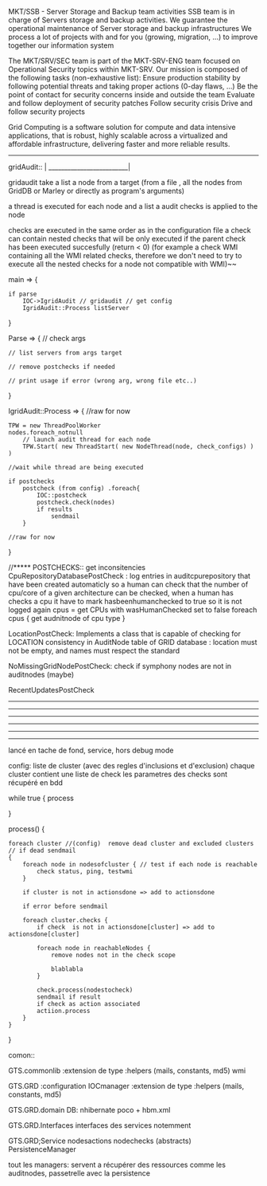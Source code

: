 MKT/SSB - Server Storage and Backup team activities
SSB team is in charge of Servers storage and backup activities.
We guarantee the operational maintenance of Server storage and backup infrastructures
We process a lot of projects with and for you (growing, migration, ...) to improve together our information system



The MKT/SRV/SEC team is part of the MKT-SRV-ENG team focused on Operational Security topics within MKT-SRV.
Our mission is composed of the following tasks (non-exhaustive list):
Ensure production stability by following potential threats and taking proper actions (0-day flaws, ...)
Be the point of contact for security concerns inside and outside the team
Evaluate and follow deployment of security patches
Follow security crisis
Drive and follow security projects

Grid Computing is a software solution for compute and data intensive applications, that is robust, highly scalable across a virtualized and affordable infrastructure, delivering faster and more reliable results. 

---

gridAudit::              |
_________________________|

gridaudit take a list a node from a target (from a file , all the nodes from GridDB or Marley or directly as program's arguments)

a thread is executed for each node and a list a audit checks is applied to the node

checks are executed in the same order as in the configuration file
a check can contain nested checks that will be only executed if the parent check has been executed succesfully (return < 0)
(for example a check WMI containing all the WMI related checks, therefore we don't need to try to execute all the nested checks for a node not compatible with WMI)~~


main => {

	if parse
		IOC->IgridAudit // gridaudit // get config
		IgridAudit::Process listServer

}

Parse => {
	// check args
	
	// list servers from args target
	
	// remove postchecks if needed
	
	// print usage if error (wrong arg, wrong file etc..)
}

IgridAudit::Process => {
	//raw for now

	TPW = new ThreadPoolWorker
	nodes.foreach_notnull
		// launch audit thread for each node
		TPW.Start( new ThreadStart( new NodeThread(node, check_configs) ) )
	
	//wait while thread are being executed
	
	if postchecks
		postcheck (from config) .foreach{
			IOC::postcheck
			postcheck.check(nodes)
			if results 
				sendmail
		}
	
	//raw for now

}

//***** POSTCHECKS:: get inconsitencies
CpuRepositoryDatabasePostCheck : log entries in auditcpurepository that have been created automaticly so a human can check that the number of cpu/core of a given architecture can be checked, when a human has checks a cpu it have to mark hasbeenhumanchecked to true so it is not logged again
	cpus = get CPUs with wasHumanChecked set to false
	foreach cpus {
		get audnitnode of cpu type
	}

	
LocationPostCheck:
Implements a class that is capable of checking for LOCATION consistency in AuditNode table of GRID database : location must not be empty, and names must respect the standard


NoMissingGridNodePostCheck:
check if symphony nodes are not in auditnodes (maybe)


RecentUpdatesPostCheck



**********************************************************************************************
**********************************************************************************************
**********************************************************************************************
**********************************************************************************************
**********************************************************************************************
**********************************************************************************************


lancé en tache de fond, service, hors debug mode

config: liste de cluster (avec des regles d'inclusions et d'exclusion)
chaque cluster contient une liste de check
les parametres des checks sont récupéré en bdd


while true {
	process

}


process() {

	foreach cluster //(config)  remove dead cluster and excluded clusters // if dead sendmail
	{
		foreach node in nodesofcluster { // test if each node is reachable
			check status, ping, testwmi
		}
		
		if cluster is not in actionsdone => add to actionsdone
		
		if error before sendmail
		
		foreach cluster.checks {
			if check  is not in actionsdone[cluster] => add to actionsdone[cluster]
			
			foreach node in reachableNodes {
				remove nodes not in the check scope
				
				blablabla
			}
			
			check.process(nodestocheck)
			sendmail if result
			if check as action associated
			actiion.process
		}
	}

}




comon::

GTS.commonlib
:extension de type
:helpers (mails, constants, md5)
wmi

GTS.GRD
:configuration IOCmanager
:extension de type
:helpers (mails, constants, md5)

GTS.GRD.domain
DB: nhibernate
poco + hbm.xml

GTS.GRD.Interfaces
interfaces des services notemment

GTS.GRD;Service
nodesactions
nodechecks
(abstracts)
PersistenceManager

tout les managers: servent a récupérer des ressources comme les auditnodes, passetrelle avec la persistence































